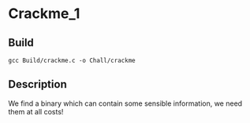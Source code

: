 # Crackme_1

## Build

```bash=
gcc Build/crackme.c -o Chall/crackme
```

## Description

We find a binary which can contain some sensible information, we need them at all costs!
